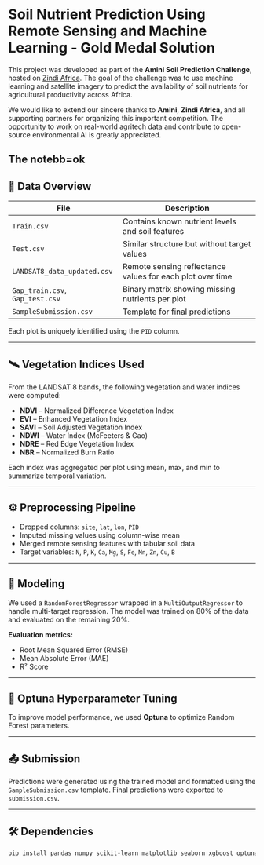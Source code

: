 # Soil Nutrient Prediction Using Remote Sensing and Machine Learning - Gold Medal Solution

This project was developed as part of the **Amini Soil Prediction Challenge**, hosted on [Zindi Africa](https://zindi.africa/competitions/amini-soil-prediction-challenge.-). The goal of the challenge was to use machine learning and satellite imagery to predict the availability of soil nutrients for agricultural productivity across Africa.

We would like to extend our sincere thanks to **Amini**, **Zindi Africa**, and all supporting partners for organizing this important competition. The opportunity to work on real-world agritech data and contribute to open-source environmental AI is greatly appreciated.

The notebb=ok
---

## 📂 Data Overview

| File | Description |
|------|-------------|
| `Train.csv` | Contains known nutrient levels and soil features |
| `Test.csv` | Similar structure but without target values |
| `LANDSAT8_data_updated.csv` | Remote sensing reflectance values for each plot over time |
| `Gap_train.csv`, `Gap_test.csv` | Binary matrix showing missing nutrients per plot |
| `SampleSubmission.csv` | Template for final predictions |

Each plot is uniquely identified using the `PID` column.

---

## 🛰️ Vegetation Indices Used

From the LANDSAT 8 bands, the following vegetation and water indices were computed:

- **NDVI** – Normalized Difference Vegetation Index  
- **EVI** – Enhanced Vegetation Index  
- **SAVI** – Soil Adjusted Vegetation Index  
- **NDWI** – Water Index (McFeeters & Gao)
- **NDRE** – Red Edge Vegetation Index  
- **NBR** – Normalized Burn Ratio  

Each index was aggregated per plot using mean, max, and min to summarize temporal variation.

---

## ⚙️ Preprocessing Pipeline

- Dropped columns: `site`, `lat`, `lon`, `PID`
- Imputed missing values using column-wise mean
- Merged remote sensing features with tabular soil data
- Target variables: `N`, `P`, `K`, `Ca`, `Mg`, `S`, `Fe`, `Mn`, `Zn`, `Cu`, `B`

---

## 🧠 Modeling

We used a `RandomForestRegressor` wrapped in a `MultiOutputRegressor` to handle multi-target regression. The model was trained on 80% of the data and evaluated on the remaining 20%.

**Evaluation metrics:**
- Root Mean Squared Error (RMSE)
- Mean Absolute Error (MAE)
- R² Score

---

## 🎯 Optuna Hyperparameter Tuning

To improve model performance, we used **Optuna** to optimize Random Forest parameters.

---

## 📤 Submission

Predictions were generated using the trained model and formatted using the `SampleSubmission.csv` template. Final predictions were exported to `submission.csv`.

---

## 🛠️ Dependencies

```bash
pip install pandas numpy scikit-learn matplotlib seaborn xgboost optuna
